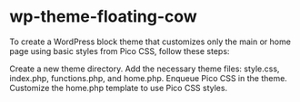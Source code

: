 # wp-theme-floating-cow

To create a WordPress block theme that customizes only the main or home page using basic styles from Pico CSS, follow these steps:

Create a new theme directory.
Add the necessary theme files: style.css, index.php, functions.php, and home.php.
Enqueue Pico CSS in the theme.
Customize the home.php template to use Pico CSS styles.
